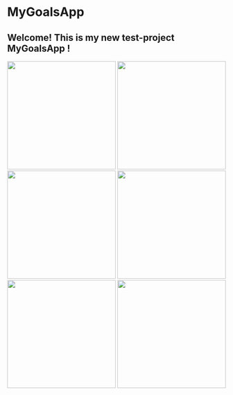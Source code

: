 # MyGoalsApp

## Welcome! This is my new test-project MyGoalsApp !

<img src="https://user-images.githubusercontent.com/95617906/229352075-c818d547-060e-461b-b046-d4e42d7e5de1.gif" width="250" /> <img src="https://user-images.githubusercontent.com/95617906/229352185-e7c3afa9-f70d-41c6-a76b-f2f1a96d5c89.jpg" width="250" /> <img src="https://user-images.githubusercontent.com/95617906/229352233-b7510148-c037-4c72-9251-aac443c84ee0.mp4" width="250" /> <img src="https://user-images.githubusercontent.com/95617906/229352288-f8d7d17e-b7da-427c-8216-5c45388c490a.jpg" width="250" /> <img src="https://user-images.githubusercontent.com/95617906/229352428-eaa8d078-c3a6-49db-b854-050f7547db57.gif" width="250" /> <img src="https://user-images.githubusercontent.com/95617906/229352481-9a9b284f-3711-4bc7-b4a7-060811cbf643.jpg" width="250" />







